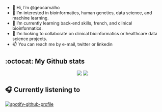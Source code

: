 - 👋 Hi, I’m @geocarvalho
- 👀 I’m interested in bioinformatics, human genetics, data science, and machine learning.
- 🌱 I’m currently learning back-end skills, french, and clinical bioinformatics.
- 💞️ I’m looking to collaborate on clinical bioinformatics or healthcare data science projects.
- 📫 You can reach me by e-mail, twitter or linkedin

## :octocat: My Github stats

<p align="center">

<img src="https://github-readme-stats.vercel.app/api?username=geocarvalho&count_private=true&show_icons=true&theme=vue&hide_title=True">
<img src="https://github-readme-stats.vercel.app/api/top-langs/?username=geocarvalho&hide=html&theme=vue&layout=compact">

## :headphones: Currently listening to 

[![spotify-github-profile](https://spotify-github-profile.vercel.app/api/view?uid=geopandah&cover_image=true&theme=default&show_offline=false&background_color=121212&interchange=false&bar_color=924eb1&bar_color_cover=true)](https://spotify-github-profile.vercel.app/api/view?uid=geopandah&redirect=true)
</p>
<!---
geocarvalho/geocarvalho is a ✨ special ✨ repository because its `README.md` (this file) appears on your GitHub profile.
You can click the Preview link to take a look at your changes.
--->
